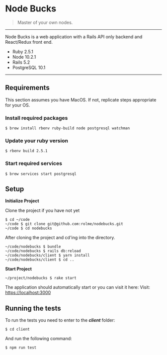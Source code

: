 # Node Bucks
> Master of your own nodes.
---

Node Bucks is a web application with a Rails API only backend and React/Redux front end.
- Ruby 2.5.1
- Node 10.2.1
- Rails 5.2
- PostgreSQL 10.1

---
## Requirements
This section assumes you have MacOS. If not, replicate steps appropriate for your OS.

### Install required packages
```
$ brew install rbenv ruby-build node postgresql watchman
```

### Update your ruby version
```
$ rbenv build 2.5.1
```
### Start required services
```
$ brew services start postgresql
```

## Setup
__Initialize Project__

Clone the project if you have not yet
```
$ cd ~/code
~/code $ git clone git@github.com:rolme/nodebucks.git
~/code $ cd nodebucks
```

After cloning the project and cd'ing into the directory.
```
~/code/nodebucks $ bundle
~/code/nodebucks $ rails db:reload
~/code/nodebucks/client $ yarn install
~/code/nodebucks/client $ cd ..
```

__Start Project__

```
~/project/nodebucks $ rake start
```
The application should automatically start or you can visit it here:
Visit: [https://localhost:3000](https://localhost:3000)

## Running the tests
To run the tests you need to enter to the ___client___ folder:
```
$ cd client
```
And run the following command:
```
$ npm run test
```
